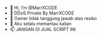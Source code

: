 - 👋 Hi, I’m @MarrXCODE
- 👀 DDoS Private By MarrXCODE
- 🌱 Owner tidak tanggung jawab atas resiko
- 💞️ Aku selalu memantau kalian
- 📫 JANGAN DI JUAL SCRIPT INI

<!---
MarrXCODE/MarrXCODE is a ✨ special ✨ repository because its `README.md` (this file) appears on your GitHub profile.
You can click the Preview link to take a look at your changes.
--->
